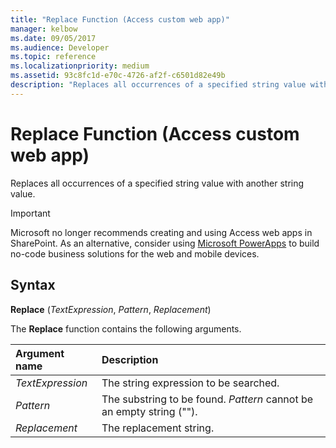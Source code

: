 ```yaml
---
title: "Replace Function (Access custom web app)"
manager: kelbow
ms.date: 09/05/2017
ms.audience: Developer
ms.topic: reference
ms.localizationpriority: medium
ms.assetid: 93c8fc1d-e70c-4726-af2f-c6501d82e49b
description: "Replaces all occurrences of a specified string value with another string value."
---
```


# Replace Function (Access custom web app)

Replaces all occurrences of a specified string value with another string value.
  
> [!IMPORTANT]
> Microsoft no longer recommends creating and using Access web apps in SharePoint. As an alternative, consider using [Microsoft PowerApps](https://powerapps.microsoft.com/) to build no-code business solutions for the web and mobile devices.
  
## Syntax

 **Replace** (*TextExpression*, *Pattern*, *Replacement*)
  
The **Replace** function contains the following arguments.
  
|**Argument name**|**Description**|
|:-----|:-----|
| *TextExpression*  <br/> |The string expression to be searched. |
| *Pattern*  <br/> |The substring to be found. *Pattern* cannot be an empty string (""). |
| *Replacement*  <br/> |The replacement string. |
